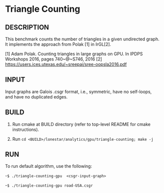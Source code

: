 Triangle Counting
================================================================================

DESCRIPTION
--------------------------------------------------------------------------------


This benchmark counts the number of triangles in a given undirected graph. It implements the approach from Polak [1] in IrGL[2].

[1] Adam Polak. Counting triangles in large graphs on GPU. In IPDPS Workshops 2016,  pages  740~@~S746,  2016
[2] https://users.ices.utexas.edu/~sreepai/sree-oopsla2016.pdf

INPUT
--------------------------------------------------------------------------------

Input graphs are Galois .csgr format, i.e., symmetric, have no self-loops, and have no duplicated edges.

BUILD
--------------------------------------------------------------------------------

1. Run cmake at BUILD directory (refer to top-level README for cmake instructions).

2. Run `cd <BUILD>/lonestar/analytics/gpu/triangle-counting; make -j`

RUN
--------------------------------------------------------------------------------

To run default algorithm, use the following:

-`$ ./triangle-counting-gpu  <csgr-input-graph>`

-`$ ./triangle-counting-gpu road-USA.csgr`
